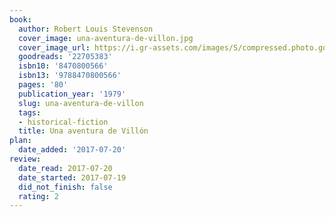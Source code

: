 ```yaml
---
book:
  author: Robert Louis Stevenson
  cover_image: una-aventura-de-villon.jpg
  cover_image_url: https://i.gr-assets.com/images/S/compressed.photo.goodreads.com/books/1405019362l/22705383._SY160_.jpg
  goodreads: '22705383'
  isbn10: '8470800566'
  isbn13: '9788470800566'
  pages: '80'
  publication_year: '1979'
  slug: una-aventura-de-villon
  tags:
  - historical-fiction
  title: Una aventura de Villón
plan:
  date_added: '2017-07-20'
review:
  date_read: 2017-07-20
  date_started: 2017-07-19
  did_not_finish: false
  rating: 2
---
```

